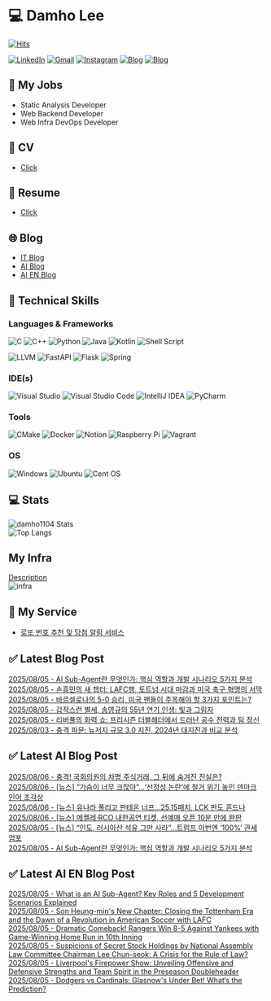 
# 💻 Damho Lee

[![Hits](https://hits.seeyoufarm.com/api/count/incr/badge.svg?url=https%3A%2F%2Fgithub.com%2Fdamho1104&count_bg=%233D9CC8&title_bg=%23555555&icon=&icon_color=%23E7E7E7&title=hits&edge_flat=false)](https://hits.seeyoufarm.com)  

[![LinkedIn](https://img.shields.io/badge/Linkedin-%230077B5.svg?style=flat&logo=linkedin&logoColor=white)](https://www.linkedin.com/in/damho1104/)
[![Gmail](https://img.shields.io/badge/Gmail-D14836?style=flat&logo=gmail&logoColor=white)](mailto:damho1104@gmail.com)
[![Instagram](https://img.shields.io/badge/Instargram-%23E4405F.svg?style=flat&logo=Instagram&logoColor=white)](https://www.instagram.com/damho1104/)
[![Blog](https://img.shields.io/badge/Blog-%23000000.svg?style=flat&logo=Tistory&logoColor=white)](https://dmomo.co.kr/)
[![Blog](https://img.shields.io/badge/Blog-%23000000.svg?style=flat&logo=WordPress&logoColor=white)](https://blog.ai.dmomo.co.kr/)

## 📃 My Jobs
- Static Analysis Developer
- Web Backend Developer
- Web Infra DevOps Developer

## 📰 CV
- [Click](https://resume.dmomo.net/damho.lee/resume)  

## 📘 Resume
- [Click](https://damho1104.notion.site/8af3191b9815406d95708d9a0cea5a9e)  

## 🌐 Blog
- [IT Blog](https://dmomo.co.kr/)
- [AI Blog](https://blog.ai.dmomo.co.kr/)
- [AI EN Blog](https://ai.trend.dmomo.co.kr/)

## 💪 Technical Skills
### Languages & Frameworks
![C](https://img.shields.io/badge/c-%2300599C.svg?style=flat&logo=c&logoColor=white)
![C++](https://img.shields.io/badge/c++-%2300599C.svg?style=flat&logo=c%2B%2B&logoColor=white)
![Python](https://img.shields.io/badge/Python-3776AB.svg?&style=flat&logo=Python&logoColor=white)
![Java](https://img.shields.io/badge/java-%23ED8B00.svg?style=flat&logo=openjdk&logoColor=white)
![Kotlin](https://img.shields.io/badge/Kotlin-%237F52FF.svg?style=flat&logo=Kotlin&logoColor=white)
![Shell Script](https://img.shields.io/badge/Shell_script-%23121011.svg?style=flat&logo=gnu-bash&logoColor=white)  
  
![LLVM](https://img.shields.io/badge/LLVM/Clang-000B1D.svg?&style=flat&logo=LLVM&logoColor=white)
![FastAPI](https://img.shields.io/badge/FastAPI-005571?style=flat&logo=fastapi)
![Flask](https://img.shields.io/badge/Flask-%23000.svg?style=flat&logo=flask&logoColor=white)
![Spring](https://img.shields.io/badge/Springboot-%236DB33F.svg?style=flat&logo=spring&logoColor=white)
  
  
### IDE(s)
![Visual Studio](https://img.shields.io/badge/Visual%20Studio-5C2D91.svg?style=flat&logo=visual-studio&logoColor=white) 
![Visual Studio Code](https://img.shields.io/badge/Visual%20Studio%20Code-0078d7.svg?style=flat&logo=visual-studio-code&logoColor=white)
![IntelliJ IDEA](https://img.shields.io/badge/IntelliJIDEA-000000.svg?style=flat&logo=intellij-idea&logoColor=white) 
![PyCharm](https://img.shields.io/badge/PyCharm-143?style=flat&logo=pycharm&logoColor=black&color=black&labelColor=green) 


### Tools
![CMake](https://img.shields.io/badge/CMake-%23008FBA.svg?style=flat&logo=cmake&logoColor=white)
![Docker](https://img.shields.io/badge/docker-%230db7ed.svg?style=flat&logo=docker&logoColor=white)
![Notion](https://img.shields.io/badge/Notion-%23000000.svg?style=flat&logo=notion&logoColor=white)
![Raspberry Pi](https://img.shields.io/badge/-RaspberryPi-C51A4A?style=flat&logo=Raspberry-Pi)
![Vagrant](https://img.shields.io/badge/Vagrant-%231563FF.svg?style=flat&logo=vagrant&logoColor=white)


### OS
![Windows](https://img.shields.io/badge/Windows-0078D6?style=flat&logo=windows&logoColor=white)
![Ubuntu](https://img.shields.io/badge/Ubuntu-E95420?style=flat&logo=ubuntu&logoColor=white)
![Cent OS](https://img.shields.io/badge/Cent%20OS-002260?style=flat&logo=centos&logoColor=F0F0F0)


## :computer: Stats
![damho1104 Stats](https://github-readme-stats.vercel.app/api?username=damho1104&hide=issues&show_icons=true&show=prs_merged,prs_merged_percentage&theme=chartreuse-dark)  
![Top Langs](https://github-readme-stats.vercel.app/api/top-langs/?username=damho1104&layout=compact&theme=chartreuse-dark)


## My Infra
[Description](https://dmomo.co.kr/444)  
![infra](https://nextcloud.dmomo.net/apps/files_sharing/publicpreview/EtWDB9RaEXyf4FT?file=/&fileId=142416&x=6016&y=3384&a=true&etag=eee0bc0c4308201c786211582fdbc678)  





## 📣 My Service
- [로또 번호 추천 및 당첨 알림 서비스](https://lotto.dmomo.co.kr/)  


## ✅ Latest Blog Post

[2025/08/05 - AI Sub-Agent란 무엇인가: 핵심 역할과 개발 시나리오 5가지 분석](https://dmomo.co.kr/623) <br/>
[2025/08/05 - 손흥민의 새 챕터: LAFC행, 토트넘 시대 마감과 미국 축구 혁명의 서막](https://dmomo.co.kr/622) <br/>
[2025/08/05 - 바르셀로나의 5-0 승리, 미국 팬들이 주목해야 할 3가지 포인트는?](https://dmomo.co.kr/621) <br/>
[2025/08/05 - 갑작스런 별세, 송영규의 55년 연기 인생: 빛과 그림자](https://dmomo.co.kr/620) <br/>
[2025/08/05 - 리버풀의 화력 쇼: 프리시즌 더블헤더에서 드러난 공수 전력과 팀 정신](https://dmomo.co.kr/619) <br/>
[2025/08/03 - 충격 파문: 뉴저지 규모 3.0 지진, 2024년 대지진과 비교 분석](https://dmomo.co.kr/618) <br/>

## ✅ Latest AI Blog Post
[2025/08/06 - 충격! 국회의원의 차명 주식거래, 그 뒤에 숨겨진 진실은?](https://blog.ai.dmomo.co.kr/trend/7427) <br/>
[2025/08/06 - [뉴스] “가슴이 너무 크잖아”…‘선정성 논란’에 철거 위기 놓인 덴마크 인어 조각상](https://blog.ai.dmomo.co.kr/news/7422) <br/>
[2025/08/06 - [뉴스] 유나라 풀리고 판테온 너프…25.15패치, LCK 판도 흔드나](https://blog.ai.dmomo.co.kr/news/7419) <br/>
[2025/08/06 - [뉴스] 메켈레·RCO 내한공연 티켓, 선예매 오픈 10분 만에 완판](https://blog.ai.dmomo.co.kr/news/7416) <br/>
[2025/08/05 - [뉴스] “인도, 러시아산 석유 그만 사라”…트럼프 이번엔 ‘100%’ 관세 엄포](https://blog.ai.dmomo.co.kr/news/7413) <br/>
[2025/08/05 - AI Sub-Agent란 무엇인가: 핵심 역할과 개발 시나리오 5가지 분석](https://blog.ai.dmomo.co.kr/tech/7410) <br/>

## ✅ Latest AI EN Blog Post
[2025/08/05 - What is an AI Sub-Agent? Key Roles and 5 Development Scenarios Explained](https://ai.trend.dmomo.co.kr/2025/08/what-is-ai-sub-agent-key-roles-and-5.html) <br/>
[2025/08/05 - Son Heung-min's New Chapter: Closing the Tottenham Era and the Dawn of a Revolution in American Soccer with LAFC](https://ai.trend.dmomo.co.kr/2025/08/son-heung-mins-new-chapter-closing.html) <br/>
[2025/08/05 - Dramatic Comeback! Rangers Win 8-5 Against Yankees with Game-Winning Home Run in 10th Inning](https://ai.trend.dmomo.co.kr/2025/08/dramatic-comeback-rangers-win-8-5.html) <br/>
[2025/08/05 - Suspicions of Secret Stock Holdings by National Assembly Law Committee Chairman Lee Chun-seok: A Crisis for the Rule of Law?](https://ai.trend.dmomo.co.kr/2025/08/suspicions-of-secret-stock-holdings-by.html) <br/>
[2025/08/05 - Liverpool's Firepower Show: Unveiling Offensive and Defensive Strengths and Team Spirit in the Preseason Doubleheader](https://ai.trend.dmomo.co.kr/2025/08/liverpools-firepower-show-unveiling.html) <br/>
[2025/08/05 - Dodgers vs Cardinals: Glasnow's Under Bet! What’s the Prediction?](https://ai.trend.dmomo.co.kr/2025/08/dodgers-vs-cardinals-glasnows-under-bet.html) <br/>
